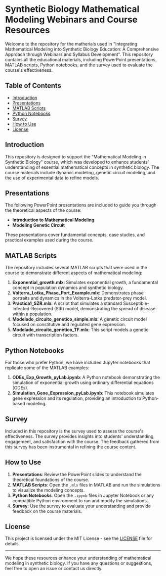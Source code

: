 # Synthetic Biology Mathematical Modeling Webinars and Course Resources

Welcome to the repository for the matherials used in "Integrating Mathematical Modeling into Synthetic Biology Education: A Comprehensive Approach through Webinars
and Syllabus Development". This repository contains all the educational materials, including PowerPoint presentations, MATLAB scripts, Python notebooks, and the survey used to evaluate the course's effectiveness.

## Table of Contents

- [Introduction](#introduction)
- [Presentations](#presentations)
- [MATLAB Scripts](#matlab-scripts)
- [Python Notebooks](#python-notebooks)
- [Survey](#survey)
- [How to Use](#how-to-use)
- [License](#license)

## Introduction

This repository is designed to support the "Mathematical Modeling in Synthetic Biology" course, which was developed to enhance students' understanding of essential mathematical concepts in synthetic biology. The course materials include dynamic modeling, genetic circuit modeling, and the use of experimental data to refine models.

## Presentations

The following PowerPoint presentations are included to guide you through the theoretical aspects of the course:

- **Introduction to Mathematical Modeling**
- **Modeling Genetic Circuit**

These presentations cover fundamental concepts, case studies, and practical examples used during the course.

## MATLAB Scripts

The repository includes several MATLAB scripts that were used in the course to demonstrate different aspects of mathematical modeling:
1. **Exponential_growth.mlx**: Simulates exponential growth, a fundamental concept in population dynamics and synthetic biology.
2. **Volterra_Lotka_Phase_Port_Example.mlx**: Demonstrates phase portraits and dynamics in the Volterra-Lotka predator-prey model.
3. **Practica1_SZR.mlx**: A script that simulates a standard Susceptible-Infected-Recovered (SIR) model, demonstrating the spread of disease within a population.
4. **Modelado_circuito_genetico_simple.mlx**: A genetic circuit model focused on constitutive and regulated gene expression.
5. **Modelado_circuito_genetico_TF.mlx**: This script models a genetic circuit with transcription factors.

## Python Notebooks

For those who prefer Python, we have included Jupyter notebooks that replicate some of the MATLAB examples:

1. **ODEs_Exp_Growth_pyLab.ipynb**: A Python notebook demonstrating the simulation of exponential growth using ordinary differential equations (ODEs).
2. **Simulation_Gene_Expression_pyLab.ipynb**: This notebook simulates gene expression and its regulation, providing an introduction to Python-based modeling.

## Survey

Included in this repository is the survey used to assess the course's effectiveness. The survey provides insights into students' understanding, engagement, and satisfaction with the course. The feedback gathered from this survey has been instrumental in refining the course content.

## How to Use

1. **Presentations**: Review the PowerPoint slides to understand the theoretical foundations of the course.
2. **MATLAB Scripts**: Open the `.mlx` files in MATLAB and run the simulations to visualize the modeling concepts.
3. **Python Notebooks**: Open the `.ipynb` files in Jupyter Notebook or any compatible Python environment to run and modify the simulations.
4. **Survey**: Use the survey to evaluate your understanding and provide feedback on the course materials.

## License

This project is licensed under the MIT License - see the [LICENSE](LICENSE) file for details.

---

We hope these resources enhance your understanding of mathematical modeling in synthetic biology. If you have any questions or suggestions, feel free to open an issue or contact us directly.
